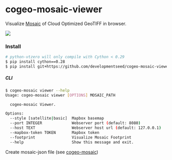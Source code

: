 # cogeo-mosaic-viewer

Visualize [Mosaic](https://github.com/developmentseed/mosaicjson-spec) of Cloud Optimized GeoTIFF in browser.

![](https://user-images.githubusercontent.com/10407788/70332350-62d62980-180f-11ea-9527-9eaecdbcdbc5.png)

### Install

```bash
# python-vtzero will only compile with Cython < 0.29
$ pip install cython==0.28
$ pip install git+https://github.com/developmentseed/cogeo-mosaic-viewer.git
```

##### CLI
```bash 
$ cogeo-mosaic viewer --help                 
Usage: cogeo-mosaic viewer [OPTIONS] MOSAIC_PATH

  cogeo-mosaic Viewer.

Options:
  --style [satellite|basic]  Mapbox basemap
  --port INTEGER             Webserver port (default: 8080)
  --host TEXT                Webserver host url (default: 127.0.0.1)
  --mapbox-token TOKEN       Mapbox token
  --footprint                Visualize Mosaic Footprint
  --help                     Show this message and exit.
```

Create mosaic-json file (see [cogeo-mosaic](https://github.com/developmentseed/cogeo-mosaic))

